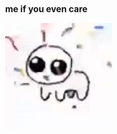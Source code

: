 <h1>


me if you even care

![image alt](https://github.com/GoAwayImEmo/GoAwayImEmo/blob/0f7128bd2d2325787a68eacab91ba82de19031ac/5d05f3d936733f09f97516a93539be97.jpg) 

